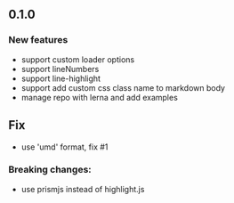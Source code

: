 ## 0.1.0

### New features

- support custom loader options
- support lineNumbers
- support line-highlight
- support add custom css class name to markdown body
- manage repo with lerna and add examples

## Fix

- use 'umd' format, fix #1

### Breaking changes:

- use prismjs instead of highlight.js
